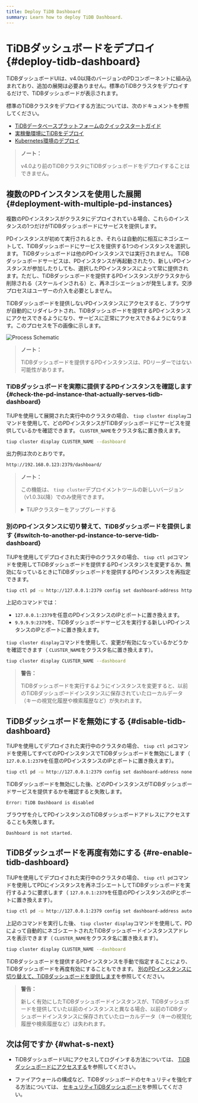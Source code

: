 ```yaml
---
title: Deploy TiDB Dashboard
summary: Learn how to deploy TiDB Dashboard.
---
```


# TiDBダッシュボードをデプロイ {#deploy-tidb-dashboard}

TiDBダッシュボードUIは、v4.0以降のバージョンのPDコンポーネントに組み込まれており、追加の展開は必要ありません。標準のTiDBクラスタをデプロイするだけで、TiDBダッシュボードが表示されます。

標準のTiDBクラスタをデプロイする方法については、次のドキュメントを参照してください。

-   [TiDBデータベースプラットフォームのクイックスタートガイド](/quick-start-with-tidb.md)
-   [実稼働環境にTiDBをデプロイ](/production-deployment-using-tiup.md)
-   [Kubernetes環境のデプロイ](https://docs.pingcap.com/tidb-in-kubernetes/stable/access-dashboard)

> **ノート：**
>
> v4.0より前のTiDBクラスタにTiDBダッシュボードをデプロイすることはできません。

## 複数のPDインスタンスを使用した展開 {#deployment-with-multiple-pd-instances}

複数のPDインスタンスがクラスタにデプロイされている場合、これらのインスタンスの1つだけがTiDBダッシュボードにサービスを提供します。

PDインスタンスが初めて実行されるとき、それらは自動的に相互にネゴシエートして、TiDBダッシュボードにサービスを提供する1つのインスタンスを選択します。 TiDBダッシュボードは他のPDインスタンスでは実行されません。 TiDBダッシュボードサービスは、PDインスタンスが再起動されたり、新しいPDインスタンスが参加したりしても、選択したPDインスタンスによって常に提供されます。ただし、TiDBダッシュボードを提供するPDインスタンスがクラスタから削除される（スケールインされる）と、再ネゴシエーションが発生します。交渉プロセスはユーザーの介入を必要としません。

TiDBダッシュボードを提供しないPDインスタンスにアクセスすると、ブラウザが自動的にリダイレクトされ、TiDBダッシュボードを提供するPDインスタンスにアクセスできるようになり、サービスに正常にアクセスできるようになります。このプロセスを下の画像に示します。

![Process Schematic](https://docs-download.pingcap.com/media/images/docs/dashboard/dashboard-ops-multiple-pd.png)

> **ノート：**
>
> TiDBダッシュボードを提供するPDインスタンスは、PDリーダーではない可能性があります。

### TiDBダッシュボードを実際に提供するPDインスタンスを確認します {#check-the-pd-instance-that-actually-serves-tidb-dashboard}

TiUPを使用して展開された実行中のクラスタの場合、 `tiup cluster display`コマンドを使用して、どのPDインスタンスがTiDBダッシュボードにサービスを提供しているかを確認できます。 `CLUSTER_NAME`をクラスタ名に置き換えます。


```bash
tiup cluster display CLUSTER_NAME --dashboard
```

出力例は次のとおりです。

```bash
http://192.168.0.123:2379/dashboard/
```

> **ノート：**
>
> この機能は、 `tiup cluster`デプロイメントツールの新しいバージョン（v1.0.3以降）でのみ使用できます。
>
> <details><summary>TiUPクラスターをアップグレードする</summary>
>
> >
> ```bash
> tiup update --self
> tiup update cluster --force
> ```
>
> </details>

### 別のPDインスタンスに切り替えて、TiDBダッシュボードを提供します {#switch-to-another-pd-instance-to-serve-tidb-dashboard}

TiUPを使用してデプロイされた実行中のクラスタの場合、 `tiup ctl pd`コマンドを使用してTiDBダッシュボードを提供するPDインスタンスを変更するか、無効になっているときにTiDBダッシュボードを提供するPDインスタンスを再指定できます。


```bash
tiup ctl pd -u http://127.0.0.1:2379 config set dashboard-address http://9.9.9.9:2379
```

上記のコマンドでは：

-   `127.0.0.1:2379`を任意のPDインスタンスのIPとポートに置き換えます。
-   `9.9.9.9:2379`を、TiDBダッシュボードサービスを実行する新しいPDインスタンスのIPとポートに置き換えます。

`tiup cluster display`コマンドを使用して、変更が有効になっているかどうかを確認できます（ `CLUSTER_NAME`をクラスタ名に置き換えます）。


```bash
tiup cluster display CLUSTER_NAME --dashboard
```

> **警告：**
>
> TiDBダッシュボードを実行するようにインスタンスを変更すると、以前のTiDBダッシュボードインスタンスに保存されていたローカルデータ（キーの視覚化履歴や検索履歴など）が失われます。

## TiDBダッシュボードを無効にする {#disable-tidb-dashboard}

TiUPを使用してデプロイされた実行中のクラスタの場合、 `tiup ctl pd`コマンドを使用してすべてのPDインスタンスでTiDBダッシュボードを無効にします（ `127.0.0.1:2379`を任意のPDインスタンスのIPとポートに置き換えます）。


```bash
tiup ctl pd -u http://127.0.0.1:2379 config set dashboard-address none
```

TiDBダッシュボードを無効にした後、どのPDインスタンスがTiDBダッシュボードサービスを提供するかを確認すると失敗します。

```
Error: TiDB Dashboard is disabled
```

ブラウザを介してPDインスタンスのTiDBダッシュボードアドレスにアクセスすることも失敗します。

```
Dashboard is not started.
```

## TiDBダッシュボードを再度有効にする {#re-enable-tidb-dashboard}

TiUPを使用してデプロイされた実行中のクラスタの場合、 `tiup ctl pd`コマンドを使用してPDにインスタンスを再ネゴシエートしてTiDBダッシュボードを実行するように要求します（ `127.0.0.1:2379`を任意のPDインスタンスのIPとポートに置き換えます）。


```bash
tiup ctl pd -u http://127.0.0.1:2379 config set dashboard-address auto
```

上記のコマンドを実行した後、 `tiup cluster display`コマンドを使用して、PDによって自動的にネゴシエートされたTiDBダッシュボードインスタンスアドレスを表示できます（ `CLUSTER_NAME`をクラスタ名に置き換えます）。


```bash
tiup cluster display CLUSTER_NAME --dashboard
```

TiDBダッシュボードを提供するPDインスタンスを手動で指定することにより、TiDBダッシュボードを再度有効にすることもできます。 [別のPDインスタンスに切り替えて、TiDBダッシュボードを提供します](#switch-to-another-pd-instance-to-serve-tidb-dashboard)を参照してください。

> **警告：**
>
> 新しく有効にしたTiDBダッシュボードインスタンスが、TiDBダッシュボードを提供していた以前のインスタンスと異なる場合、以前のTiDBダッシュボードインスタンスに保存されていたローカルデータ（キーの視覚化履歴や検索履歴など）は失われます。

## 次は何ですか {#what-s-next}

-   TiDBダッシュボードUIにアクセスしてログインする方法については、 [TiDBダッシュボードにアクセスする](/dashboard/dashboard-access.md)を参照してください。

-   ファイアウォールの構成など、TiDBダッシュボードのセキュリティを強化する方法については、 [セキュリティTiDBダッシュボード](/dashboard/dashboard-ops-security.md)を参照してください。
